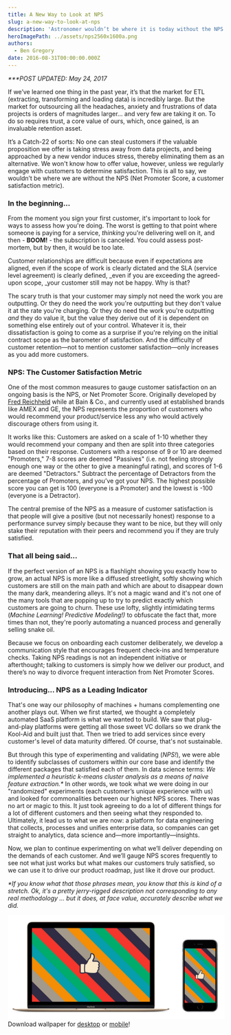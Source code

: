 ```yaml
---
title: A New Way to Look at NPS
slug: a-new-way-to-look-at-nps
description: 'Astronomer wouldn’t be where it is today without the NPS (Net Promoter Score, a customer satisfaction metric).'
heroImagePath: ../assets/nps2560x1600a.png
authors:
  - Ben Gregory
date: 2016-08-31T00:00:00.000Z
---
```


_\*\*\*POST UPDATED: May 24, 2017_

If we’ve learned one thing in the past year, it’s that the market for ETL (extracting, transforming and loading data) is incredibly large. But the market for outsourcing all the headaches, anxiety and frustrations of data projects is orders of magnitudes larger… and very few are taking it on. To do so requires trust, a core value of ours, which, once gained, is an invaluable retention asset.

It’s a Catch-22 of sorts: No one can steal customers if the valuable proposition we offer is taking stress away from data projects, and being approached by a new vendor induces stress, thereby eliminating them as an alternative. We won't know how to offer value, however, unless we regularly engage with customers to determine satisfaction. This is all to say, we wouldn’t be where we are without the NPS (Net Promoter Score, a customer satisfaction metric).

### In the beginning...

From the moment you sign your first customer, it's important to look for ways to assess how you're doing. The worst is getting to that point where someone is paying for a service, _thinking_&nbsp;you're delivering well on it, and then - **BOOM!** - the subscription is canceled. You could&nbsp;assess post-mortem, but by then, it would be too late.

Customer relationships are difficult because even if expectations are aligned, even if the scope of work is clearly dictated and the SLA (service level agreement) is clearly defined, _even if you are exceeding the agreed-upon scope,&nbsp;_your customer still may not be happy. Why is that?

The scary truth is that your customer may simply not need the work you are outputting. Or they do need the work you're outputting but they don't value it at the rate you're charging. Or they do need the work you're outputting _and_ they do value it, but the value they derive out of it is dependent on something else entirely out of your control. Whatever it is, their dissatisfaction is going to come as a surprise if you're relying on the initial contract scope as the barometer of satisfaction. And the difficulty of customer retention—not to mention customer satisfaction—only increases as you add more customers.

### NPS: The Customer Satisfaction Metric

One of the most common measures to gauge customer satisfaction on an ongoing basis is the NPS, or Net Promoter Score. Originally developed by [Fred Reichheld](https://en.wikipedia.org/wiki/Fred_Reichheld) while at Bain & Co., and currently used at established brands like AMEX and GE, the NPS represents the proportion of customers who would recommend your product/service less any who would actively discourage others from using it.

It works like this: Customers are asked on a scale of 1-10 whether they would recommend your company and then are split into three categories based on their response. Customers with a response of 9 or 10 are deemed "Promoters," 7-8 scores are deemed "Passives" (i.e. not feeling strongly enough one way or the other to give a meaningful rating), and scores of 1-6 are deemed "Detractors." Subtract the percentage of Detractors from the percentage of Promoters, and you’ve got your NPS. The highest possible score you can get is 100 (everyone is a Promoter) and the lowest is -100 (everyone is a Detractor).

The central premise of the NPS as a measure of customer satisfaction is that people will give a positive (but not necessarily honest) response to a performance survey simply because they want to be nice, but they will only stake their reputation with their peers and recommend you if they are truly satisfied.

### That all being said...

If the perfect version of an NPS is a flashlight showing you exactly how to grow, an actual NPS is more like a diffused streetlight, softly showing which customers are still on the main path and which are about to disappear down the many dark, meandering alleys. It's not a magic wand and it's not one of the many tools that are popping up to try to predict exactly which customers are going to churn. These use lofty, slightly intimidating terms (_Machine Learning! Predictive Modeling!)_ to obfuscate the fact that, more times than not, they're poorly automating a nuanced process and generally selling snake oil.

Because we focus on onboarding each customer deliberately, we develop a communication style that encourages frequent check-ins and temperature checks. Taking NPS readings is not an independent initiative or afterthought; talking to customers is simply how we deliver our product, and there’s no way to divorce frequent interaction from Net Promoter Scores.

### Introducing… NPS as a Leading Indicator

That's one way our philosophy of machines + humans complementing one another plays out.&nbsp;When we first started, we thought a completely automated SaaS platform is what we wanted to build. We saw that plug-and-play platforms were getting all those sweet VC dollars so we drank the Kool-Aid and built just that. Then we tried to add services since every customer's level of data maturity differed. Of course, that's not sustainable.

But through this type of experimenting and validating (_NPS!_), we were able to identify subclasses of customers within our core base and identify the different packages that satisfied each of them. In data science terms: _We implemented a heuristic k-means cluster analysis as a means of naive feature extraction.\*_ In other words, we took what we were doing in our "randomized" experiments (each customer’s unique experience with us) and looked for commonalities between our highest NPS scores. There was no art or magic to this. It just took agreeing to do a lot of different things for a lot of different customers and then seeing what they responded to. Ultimately, it lead us to what we are now: a platform for data engineering that collects, processes and unifies enterprise data, so companies can get straight to analytics, data science and—more importantly—insights.

Now, we plan to continue experimenting on what we’ll deliver depending on the demands of each customer. And we’ll gauge NPS scores frequently to see not what just works but what makes our customers truly satisfied, so we can use it to drive our product roadmap, just like it drove our product.

_\*If you know what that those phrases mean, you know that this is kind of a stretch. Ok, it's a pretty jerry-rigged description not corresponding to any real methodology … but it does, at face value, accurately describe what we did._

![wallpapersA.jpg](../assets/wallpapersA.jpg)  
Download wallpaper for [desktop](../assets/nps2560x1600b.png) or [mobile](../assets/nps1080x1920a.png)!

